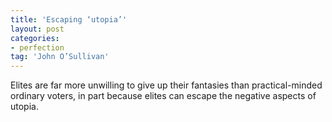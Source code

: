 ```yaml
---
title: 'Escaping ‘utopia’'
layout: post
categories:
- perfection
tag: 'John O’Sullivan'
---
```


Elites are far more unwilling to give up their fantasies than practical-minded ordinary voters, in part because elites can escape the negative aspects of utopia.
